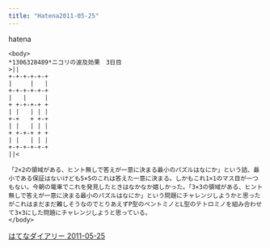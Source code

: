 ```yaml
---
title: "Hatena2011-05-25"
---
```


hatena

```
<body>
*1306328489*ニコリの波及効果　3日目
>||
+-+-+-+-+-+
|     |   |
+-+-+-+-+-+
|   |     |
+ +-+-+-+ +
| |   | | |
+-+   + +-+
| |   | | |
+ +-+-+ + +
| |   | | |
+-+-+-+-+-+
||<

「2×2の領域がある、ヒント無しで答えが一意に決まる最小のパズルはなにか」という話、最小である保証はないけども5×5のこれは答えた一意に決まる。しかもこれ1×1のマス目が一つもない。今朝の電車でこれを発見したときはなかなか嬉しかった。「3×3の領域がある、ヒント無しで答えが一意に決まる最小のパズルはなにか」という問題にチャレンジしようかと思ったがこれはまだまだ難しそうなのでとりあえずP型のペントミノとL型のテトロミノを組み合わせて3×3にした問題にチャレンジしようと思っている。
</body>
```


[はてなダイアリー 2011-05-25](https://nishiohirokazu.hatenadiary.org/archive/2011/05/25)